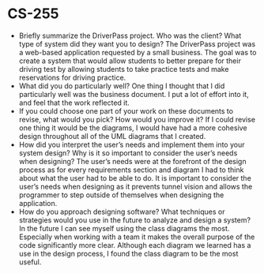 # CS-255
* Briefly summarize the DriverPass project. Who was the client? What type of system did they want you to design?
The DriverPass project was a web-based application requested by a small business. The goal was to create a system that would allow students to better prepare for their driving test by allowing students to take practice tests and make reservations for driving practice. 
* What did you do particularly well?
One thing I thought that I did particularly well was the business document. I put a lot of effort into it, and feel that the work reflected it.
* If you could choose one part of your work on these documents to revise, what would you pick? How would you improve it?
If I could revise one thing it would be the diagrams, I would have had a more cohesive design throughout all of the UML diagrams that I created.
* How did you interpret the user’s needs and implement them into your system design? Why is it so important to consider the user’s needs when designing?
The user’s needs were at the forefront of the design process as for every requirements section and diagram I had to think about what the user had to be able to do. It is important to consider the user’s needs when designing as it prevents tunnel vision and allows the programmer to step outside of themselves when designing the application.
* How do you approach designing software? What techniques or strategies would you use in the future to analyze and design a system?
In the future I can see myself using the class diagrams the most. Especially when working with a team it makes the overall purpose of the code significantly more clear. Although each diagram we learned has a use in the design process, I found the class diagram to be the most useful.
